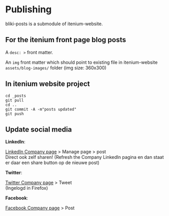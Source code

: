 Publishing
==========

bliki-posts is a submodule of itenium-website.

## For the itenium front page blog posts

A `desc: >` front matter.

An `img` front matter which should point to existing file in itenium-website `assets/blog-images/` folder
(img size: 360x300)


## In itenium website project

```
cd _posts
git pull
cd ..
git commit -A -m"posts updated"
git push
```


## Update social media

**LinkedIn**:  

[LinkedIn Company page][linkedin] > Manage page > post  
Direct ook zelf sharen! (Refresh the Company LinkedIn pagina en dan staat er daar een share button op de nieuwe post)

**Twitter**:  

[Twitter Company page][twitter] > Tweet  
(Ingelogd in Firefox)

**Facebook**:  

[Facebook Company page][facebook] > Post


[linkedin]: https://www.linkedin.com/company/18213386/admin/
[linkedin-old]: https://www.linkedin.com/company/itenium
[facebook]: https://www.facebook.com/itenium.be
[twitter]: https://twitter.com/itenium_be
